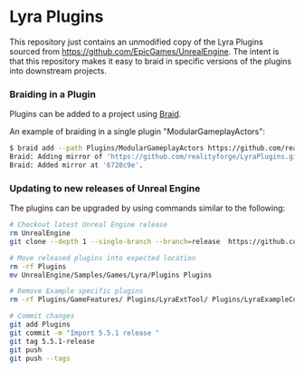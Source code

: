 # Lyra Plugins

This repository just contains an unmodified copy of the Lyra Plugins sourced from https://github.com/EpicGames/UnrealEngine.
The intent is that this repository makes it easy to braid in specific versions of the plugins into downstream projects.

### Braiding in a Plugin

Plugins can be added to a project using [Braid](https://cristibalan.github.io/braid/).

An example of braiding in a single plugin "ModularGameplayActors":
```sh
$ braid add --path Plugins/ModularGameplayActors https://github.com/realityforge/LyraPlugins.git Plugins/ModularGameplayActors
Braid: Adding mirror of 'https://github.com/realityforge/LyraPlugins.git' branch 'main'.
Braid: Added mirror at '6728c9e'.
```

### Updating to new releases of Unreal Engine

The plugins can be upgraded by using commands similar to the following:

```bash
# Checkout latest Unreal Engine release
rm UnrealEngine
git clone --depth 1 --single-branch --branch=release  https://github.com/EpicGames/UnrealEngine.git

# Move released plugins into expected location
rm -rf Plugins
mv UnrealEngine/Samples/Games/Lyra/Plugins Plugins

# Remove Example specific plugins
rm -rf Plugins/GameFeatures/ Plugins/LyraExtTool/ Plugins/LyraExampleContent/

# Commit changes
git add Plugins
git commit -m "Import 5.5.1 release "
git tag 5.5.1-release
git push
git push --tags
```
